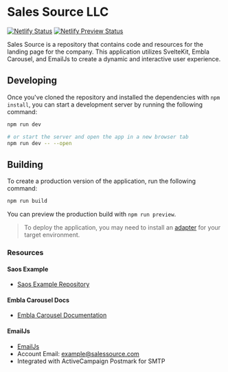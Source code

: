 # Sales Source LLC

[![Netlify Status](https://api.netlify.com/api/v1/badges/ff57c4a7-bb7f-4f45-b10c-a5ae103c78b9/deploy-status)](https://app.netlify.com/sites/salessource/deploys) [![Netlify Preview Status](https://api.netlify.com/api/v1/badges/fe95252b-254a-4fe1-afcb-f23501069509/deploy-status)](https://app.netlify.com/sites/salessource-preview/deploys)

Sales Source is a repository that contains code and resources for the landing page for the company. This application utilizes SvelteKit, Embla Carousel, and EmailJs to create a dynamic and interactive user experience.

## Developing

Once you've cloned the repository and installed the dependencies with `npm install`, you can start a development server by running the following command:

```bash
npm run dev

# or start the server and open the app in a new browser tab
npm run dev -- --open
```

## Building

To create a production version of the application, run the following command:

```bash
npm run build
```

You can preview the production build with `npm run preview`.

> To deploy the application, you may need to install an [adapter](https://kit.svelte.dev/docs/adapters) for your target environment.

### Resources

#### Saos Example
- [Saos Example Repository](https://github.com/shiryel/saos/blob/master/demo_sveltekit/src/components/animations.svelte)

#### Embla Carousel Docs
- [Embla Carousel Documentation](https://www.embla-carousel.com/get-started/svelte/)

#### EmailJs
- [EmailJs](https://www.emailjs.com/)
- Account Email: example@salessource.com
- Integrated with ActiveCampaign Postmark for SMTP
